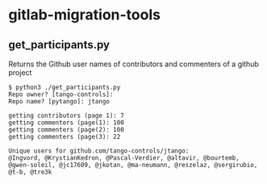 # gitlab-migration-tools

## get_participants.py 

Returns the Github user names of contributors and commenters of a github project

```console
$ python3 ./get_participants.py 
Repo owner? [tango-controls]:
Repo name? [pytango]: jtango

getting contributors (page 1): 7
getting commenters (page(1): 100
getting commenters (page(2): 100
getting commenters (page(3): 22

Unique users for github.com/tango-controls/jtango:
@Ingvord, @KrystianKedron, @Pascal-Verdier, @altavir, @bourtemb, @gwen-soleil, @jc17609, @jkotan, @ma-neumann, @reszelaz, @sergirubio, @t-b, @tre3k

```
